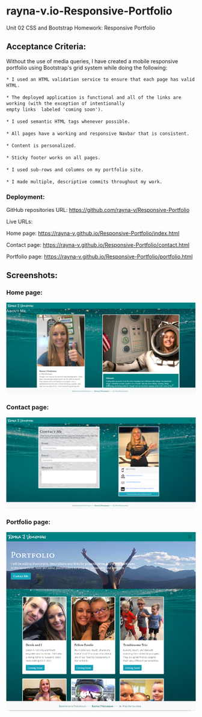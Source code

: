 # rayna-v.io-Responsive-Portfolio
Unit 02 CSS and Bootstrap Homework: Responsive Portfolio

## Acceptance Criteria:

Without the use of media queries, I have created a mobile responsive portfolio using Bootstrap's grid system 
while doing the following:

    * I used an HTML validation service to ensure that each page has valid HTML.

    * The deployed application is functional and all of the links are working (with the exception of intentionally 
    empty links  labeled 'coming soon').

    * I used semantic HTML tags whenever possible.
    
    * All pages have a working and responsive Navbar that is consistent.
    
    * Content is personalized.

    * Sticky footer works on all pages.

    * I used sub-rows and columns on my portfolio site.

    * I made multiple, descriptive commits throughout my work.

### Deployment:
GitHub repositories URL:
    https://github.com/rayna-v/Responsive-Portfolio
        
Live URLs: 

  Home page: https://rayna-v.github.io/Responsive-Portfolio/index.html

  Contact page: https://rayna-v.github.io/Responsive-Portfolio/contact.html
        
  Portfolio page: https://rayna-v.github.io/Responsive-Portfolio/portfolio.html
        

## Screenshots:

   ### Home page: 
   ![screenshot](https://github.com/rayna-v/Responsive-Portfolio/blob/main/HomePage.PNG)
   
   ### Contact page: 
  ![screenshot](https://github.com/rayna-v/Responsive-Portfolio/blob/main/ContactPage.PNG)
   
   ### Portfolio page:
   ![screenshot](https://github.com/rayna-v/Responsive-Portfolio/blob/main/PortfolioPage.PNG)

